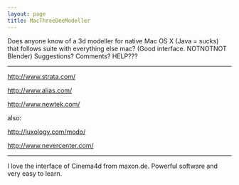 ```yaml
---
layout: page
title: MacThreeDeeModeller
---
```


Does anyone know of a 3d modeller for native Mac OS X (Java = sucks) that follows suite with everything else mac? (Good interface. NOTNOTNOT Blender)
Suggestions? Comments? HELP???

----

http://www.strata.com/

http://www.alias.com/

http://www.newtek.com/

also:

http://luxology.com/modo/

http://www.nevercenter.com/

----

I love the interface of Cinema4d from maxon.de. Powerful software and very easy to learn.

